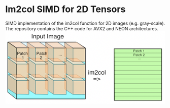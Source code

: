 # Im2col SIMD for 2D Tensors
SIMD implementation of the im2col function for 2D images (e.g. gray-scale).
The repository contains the C++ code for AVX2 and NEON architectures.
![im2col](./img.webp)
